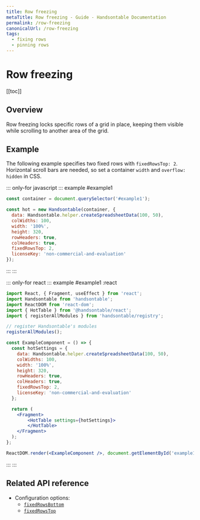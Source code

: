```yaml
---
title: Row freezing
metaTitle: Row freezing - Guide - Handsontable Documentation
permalink: /row-freezing
canonicalUrl: /row-freezing
tags:
  - fixing rows
  - pinning rows
---
```


# Row freezing

[[toc]]

## Overview
Row freezing locks specific rows of a grid in place, keeping them visible while scrolling to another area of the grid.

## Example

The following example specifies two fixed rows with `fixedRowsTop: 2`. Horizontal scroll bars are needed, so set a container `width` and `overflow: hidden` in CSS.

::: only-for javascript
::: example #example1
```js
const container = document.querySelector('#example1');

const hot = new Handsontable(container, {
  data: Handsontable.helper.createSpreadsheetData(100, 50),
  colWidths: 100,
  width: '100%',
  height: 320,
  rowHeaders: true,
  colHeaders: true,
  fixedRowsTop: 2,
  licenseKey: 'non-commercial-and-evaluation'
});
```
:::
:::

::: only-for react
::: example #example1 :react
```jsx
import React, { Fragment, useEffect } from 'react';
import Handsontable from 'handsontable';
import ReactDOM from 'react-dom';
import { HotTable } from '@handsontable/react';
import { registerAllModules } from 'handsontable/registry';

// register Handsontable's modules
registerAllModules();

const ExampleComponent = () => {
  const hotSettings = {
    data: Handsontable.helper.createSpreadsheetData(100, 50),
    colWidths: 100,
    width: '100%',
    height: 320,
    rowHeaders: true,
    colHeaders: true,
    fixedRowsTop: 2,
    licenseKey: 'non-commercial-and-evaluation'
  };

  return (
    <Fragment>
        <HotTable settings={hotSettings}>
        </HotTable>
    </Fragment>
  );
};

ReactDOM.render(<ExampleComponent />, document.getElementById('example1'));
```
:::
:::


## Related API reference

- Configuration options:
  - [`fixedRowsBottom`](@/api/options.md#fixedrowsbottom)
  - [`fixedRowsTop`](@/api/options.md#fixedrowstop)
